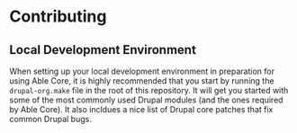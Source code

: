 # Contributing

## Local Development Environment

When setting up your local development environment in preparation for using Able Core, it is highly recommended
that you start by running the `drupal-org.make` file in the root of this repository. It will get you started
with some of the most commonly used Drupal modules (and the ones required by Able Core). It also incldues a nice
list of Drupal core patches that fix common Drupal bugs.
